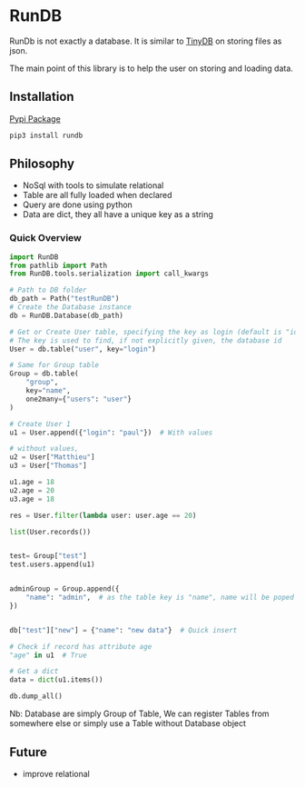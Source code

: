 # RunDB

RunDb is not exactly a database.
It is similar to [TinyDB](https://tinydb.readthedocs.io/en/stable/) on storing files as json.

The main point of this library is to help the user on storing and loading data.



## Installation

[Pypi Package](https://pypi.org/project/rundb/)

```bash
pip3 install rundb
```



## Philosophy

* NoSql with tools to simulate relational
* Table are all fully loaded when declared
* Query are done using python
* Data are dict, they all have a unique key as a string



### Quick Overview

```python
import RunDB
from pathlib import Path
from RunDB.tools.serialization import call_kwargs

# Path to DB folder
db_path = Path("testRunDB")
# Create the Database instance
db = RunDB.Database(db_path)

# Get or Create User table, specifying the key as login (default is "id")
# The key is used to find, if not explicitly given, the database id
User = db.table("user", key="login")

# Same for Group table
Group = db.table(
    "group",
    key="name",
    one2many={"users": "user"}
)

# Create User 1
u1 = User.append({"login": "paul"})  # With values

# without values, 
u2 = User["Matthieu"]
u3 = User["Thomas"]

u1.age = 18
u2.age = 20
u3.age = 18

res = User.filter(lambda user: user.age == 20)

list(User.records())


test= Group["test"]
test.users.append(u1)


adminGroup = Group.append({
    "name": "admin",  # as the table key is "name", name will be poped
})


db["test"]["new"] = {"name": "new data"}  # Quick insert

# Check if record has attribute age
"age" in u1  # True

# Get a dict
data = dict(u1.items())

db.dump_all()
```

Nb: Database are simply Group of Table, We can register Tables from somewhere else or simply use a Table without Database object



## Future

* improve relational